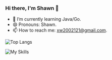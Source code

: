 ### Hi there, I'm Shawn 👋

<!--
**ShawnJeffersonWang/ShawnJeffersonWang** is a ✨ _special_ ✨ repository because its `README.md` (this file) appears on your GitHub profile.

Here are some ideas to get you started:

- 🔭 I’m currently working on ...
- 🌱 I’m currently learning ...
- 👯 I’m looking to collaborate on ...
- 🤔 I’m looking for help with ...
- 💬 Ask me about ...
- 📫 How to reach me: ...
- 😄 Pronouns: ...
- ⚡ Fun fact: ...
-->
- 🌱 I’m currently learning Java/Go.
- 😄 Pronouns: Shawn.
- 📫 How to reach me: xw2002121@gmail.com.

<!-- ![GitHub stats](https://github-readme-stats.vercel.app/api?username=ShawnJeffersonWang&count_private=true&show_icons=true&theme=solarized-light) -->

![Top Langs](https://github-readme-stats.vercel.app/api/top-langs/?username=ShawnJeffersonWang&layout=compact)

![My Skills](https://skillicons.dev/icons?i=go,java,c,cpp,linux)

